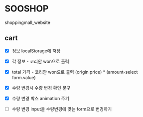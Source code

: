# SOOSHOP
shoppingmall_website

## cart
- [x] 정보 localStorage에 저장
- [x] 각 정보 - 코리안 won으로 출력
- [x] total 가격 - 코리안 won으로 출력
   (origin price) * (amount-select form.value)

- [x] 수량 변경시 수량 변경 확인 문구
- [x] 수량 변경 박스 animation 주기
- [ ] 수량 변경 input을 수량변경에 맞는 form으로 변경하기